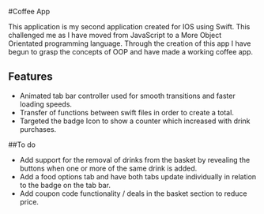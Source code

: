 #Coffee App

This application is my second application created for IOS using Swift. This challenged me as I have moved from JavaScript to
a More Object Orientated programming language. Through the creation of this app I have begun to grasp the concepts of OOP
and have made a working coffee app. 

## Features 

- Animated tab bar controller used for smooth transitions and faster loading speeds. 
- Transfer of functions between swift files in order to create a total.
- Targeted the badge Icon to show a counter which increased with drink purchases. 

##To do

- Add support for the removal of drinks from the basket by revealing the buttons when one or more of the same drink is added. 
- Add a food options tab and have both tabs update individually in relation to the badge on the tab bar. 
- Add coupon code functionality / deals in the basket section to reduce price. 
